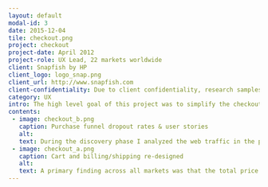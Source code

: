 ```yaml
---
layout: default
modal-id: 3
date: 2015-12-04
tile: checkout.png
project: checkout
project-date: April 2012
project-role: UX Lead, 22 markets worldwide
client: Snapfish by HP
client_logo: logo_snap.png
client_url: http://www.snapfish.com
client-confidentiality: Due to client confidentiality, research samples are only available on request.
category: UX
intro: The high level goal of this project was to simplify the checkout flow and improve reliability by decreasing errors. 
contents:
 - image: checkout_b.png
   caption: Purchase funnel dropout rates & user stories
   alt:
   text: During the discovery phase I analyzed the web traffic in the primary markets over a twelve month period, collected feedback from the customer service team and conducted usability testing. This gave the project team a full understanding of the customers' pain points and where they were dropping off.
 - image: checkout_a.png
   caption: Cart and billing/shipping re-designed
   alt:
   text: A primary finding across all markets was that the total price needed to be displayed upfront on the cart page and not for the first time on the review page. This meant any coupons or offers, shipping options or deleted products needed to immediately be reflected in the total price. The first phase of the re-design brought all the redemption flows onto the cart page and the success of this was measured by running an A/B test. A second design phase integrated the shipping options flow which was again measured by A/B testing. At the end of the second phase a final round of usability testing was completed so the design changes could be verified in the context of the full checkout flow. 
---
```

